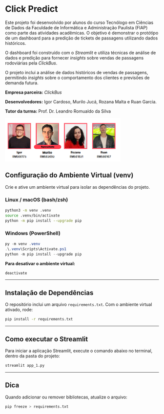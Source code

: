 # Click Predict

Este projeto foi desenvolvido por alunos do curso Tecnólogo em Ciências de Dados da Faculdade de Informática e Administração Paulista (FIAP) como parte das atividades acadêmicas. O objetivo é demonstrar o protótipo de um dashboard para a predição de tickets de passagens utilizando dados históricos.

O dashboard foi construído com o _Streamlit_ e utiliza técnicas de análise de dados e predição para fornecer _insights_ sobre vendas de passagens rodoviárias pela _ClickBus_.

O projeto inclui a análise de dados históricos de vendas de passagens, permitindo _insights_ sobre o comportamento dos clientes e previsões de demanda futura.

**Empresa parceira:** _ClickBus_

**Desenvolvedores:** Igor Cardoso, Murilo Jucá, Rozana Malta e Ruan Garcia.

**Tutor da turma:** Prof. Dr. Leandro Romualdo da Silva

![alt text](image.png)

## Configuração do Ambiente Virtual (venv)

Crie e ative um ambiente virtual para isolar as dependências do projeto.

### Linux / macOS (bash/zsh)

```bash
python3 -m venv .venv
source .venv/bin/activate
python -m pip install --upgrade pip
```

### Windows (PowerShell)

```powershell
py -m venv .venv
.\.venv\Scripts\Activate.ps1
python -m pip install --upgrade pip
```

**Para desativar o ambiente virtual:**

```bash
deactivate
```

---

## Instalação de Dependências

O repositório inclui um arquivo `requirements.txt`. Com o ambiente virtual ativado, rode:

```bash
pip install -r requirements.txt
```

---

## Como executar o Streamlit

Para iniciar a aplicação Streamlit, execute o comando abaixo no terminal, dentro da pasta do projeto:

```bash
streamlit app_1.py
```

---

## Dica

Quando adicionar ou remover bibliotecas, atualize o arquivo:

```bash
pip freeze > requirements.txt
```
